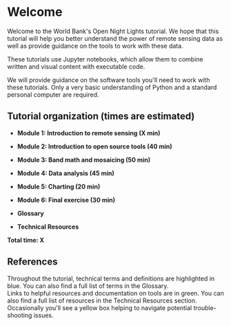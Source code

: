 Welcome
=========

Welcome to the World Bank's Open Night Lights tutorial. We hope that this tutorial will help you better understand the power of remote sensing data as well as provide guidance on the tools to work with these data.

These tutorials use Jupyter notebooks, which allow them to combine written and visual content with executable code. 

We will provide guidance on the software tools you'll need to work with these tutorials. Only a very basic understanding of Python and a standard personal computer are required.


Tutorial organization (times are estimated)
---------------------
- **Module 1: Introduction to remote sensing (X min)**

- **Module 2: Introduction to open source tools (40 min)**

- **Module 3: Band math and mosaicing (50 min)**

- **Module 4: Data analysis (45 min)**

- **Module 5: Charting (20 min)**

- **Module 6: Final exercise (30 min)**

- **Glossary**

- **Technical Resources**

**Total time: X**

References
----------
<div class="alert alert-info">
Throughout the tutorial, technical terms and definitions are highlighted in blue. You can also find a full list of terms in the Glossary.
</div>

<div class="alert alert-success">
Links to helpful resources and documentation on tools are in green. You can also find a full list of resources in the Technical Resources section.
</div>

<div class="alert alert-warning">
Occasionally you'll see a yellow box helping to navigate potential trouble-shooting issues.
</div>